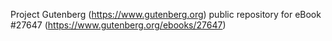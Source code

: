 Project Gutenberg (https://www.gutenberg.org) public repository for eBook #27647 (https://www.gutenberg.org/ebooks/27647)
